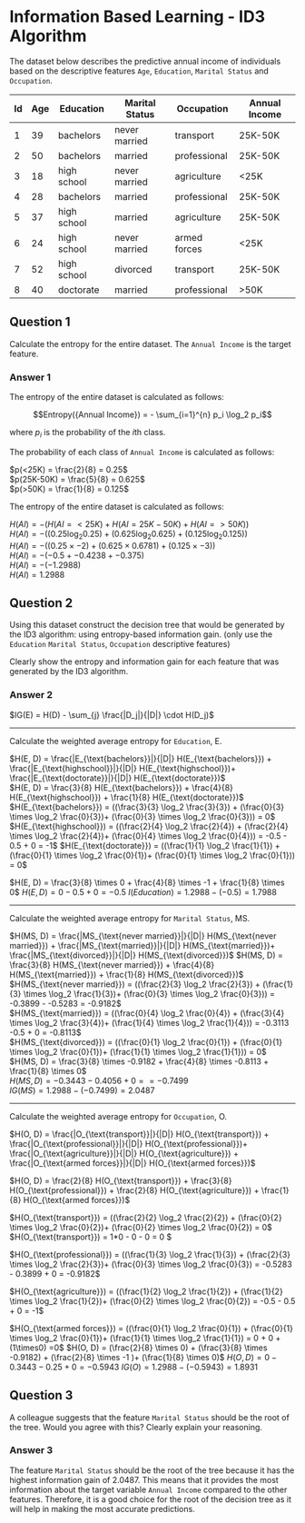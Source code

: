 
# Information Based Learning - ID3 Algorithm

The dataset below describes the predictive annual income of individuals based on the descriptive features `Age`, `Education`, `Marital Status` and `Occupation`.

| Id | Age | Education   | Marital Status | Occupation   | Annual Income |
|----|-----|-------------|----------------|--------------|---------------|
| 1  | 39  | bachelors   | never married  | transport    | 25K-50K       |
| 2  | 50  | bachelors   | married        | professional | 25K-50K       |
| 3  | 18  | high school | never married  | agriculture  | <25K          |
| 4  | 28  | bachelors   | married        | professional | 25K-50K       |
| 5  | 37  | high school | married        | agriculture  | 25K-50K       |
| 6  | 24  | high school | never married  | armed forces | <25K          |
| 7  | 52  | high school | divorced       | transport    | 25K-50K       |
| 8  | 40  | doctorate   | married        | professional | >50K          |

## Question 1

Calculate the entropy for the entire dataset. The `Annual Income` is the target feature.

### Answer 1

The entropy of the entire dataset is calculated as follows:

$$Entropy({Annual Income}) = - \sum_{i=1}^{n} p_i \log_2 p_i$$

where $p_i$ is the probability of the $i$th class.

The probability of each class of `Annual Income` is calculated as follows:

$p(<25K) = \frac{2}{8} = 0.25$  
$p(25K-50K) = \frac{5}{8} = 0.625$  
$p(>50K) = \frac{1}{8} = 0.125$  

The entropy of the entire dataset is calculated as follows:

$H(AI) = - (H(AI=<25K) + H(AI=25K-50K) + H(AI=>50K))$  
$H(AI) = - ((0.25 \log_2 0.25) + (0.625 \log_2 0.625) + (0.125 \log_2 0.125))$  
$H(AI) = - ((0.25 \times -2) + (0.625 \times 0.6781) + (0.125 \times -3))$  
$H(AI) = - (-0.5 + -0.4238 + -0.375)$  
$H(AI) = - (-1.2988)$  
$H(AI) = 1.2988$

## Question 2

Using this dataset construct the decision tree that would be generated by the ID3 algorithm: using entropy-based information gain. (only use the `Education` `Marital Status`, `Occupation` descriptive features)

Clearly show the entropy and information gain for each feature that was generated by the ID3 algorithm.

### Answer 2

$IG(E) = H(D) - \sum_{j} \frac{|D_j|}{|D|} \cdot H(D_j)$

---

Calculate the weighted average entropy for `Education`, E.

$H(E, D) = \frac{|E_{\text{bachelors}}|}{|D|} H(E_{\text{bachelors}}) + \frac{|E_{\text{highschool}}|}{|D|} H(E_{\text{highschool}})+ \frac{|E_{\text{doctorate}}|}{|D|} H(E_{\text{doctorate}})$  
$H(E, D) = \frac{3}{8} H(E_{\text{bachelors}}) + \frac{4}{8} H(E_{\text{highschool}}) + \frac{1}{8} H(E_{\text{doctorate}})$  
$H(E_{\text{bachelors}}) = ((\frac{3}{3} \log_2 \frac{3}{3}) + (\frac{0}{3} \times \log_2 \frac{0}{3})+ (\frac{0}{3} \times \log_2 \frac{0}{3})) = 0$
$H(E_{\text{highschool}}) = ((\frac{2}{4} \log_2 \frac{2}{4}) + (\frac{2}{4} \times \log_2 \frac{2}{4})+ (\frac{0}{4} \times \log_2 \frac{0}{4})) = -0.5 - 0.5 + 0 = -1$
$H(E_{\text{doctorate}}) = ((\frac{1}{1} \log_2 \frac{1}{1}) + (\frac{0}{1} \times \log_2 \frac{0}{1})+ (\frac{0}{1} \times \log_2 \frac{0}{1})) = 0$

$H(E, D) = \frac{3}{8} \times 0 + \frac{4}{8} \times -1 + \frac{1}{8} \times 0$
$H(E, D) = 0 - 0.5 + 0 = -0.5$
$I(Education) = 1.2988 - (-0.5) = 1.7988$

---

Calculate the weighted average entropy for `Marital Status`, MS.

$H(MS, D) = \frac{|MS_{\text{never married}}|}{|D|} H(MS_{\text{never married}}) + \frac{|MS_{\text{married}}|}{|D|} H(MS_{\text{married}})+ \frac{|MS_{\text{divorced}}|}{|D|} H(MS_{\text{divorced}})$
$H(MS, D) = \frac{3}{8} H(MS_{\text{never married}}) + \frac{4}{8} H(MS_{\text{married}}) + \frac{1}{8} H(MS_{\text{divorced}})$  
$H(MS_{\text{never married}}) = ((\frac{2}{3} \log_2 \frac{2}{3}) + (\frac{1}{3} \times \log_2 \frac{1}{3})+ (\frac{0}{3} \times \log_2 \frac{0}{3})) = -0.3899 - -0.5283 = -0.9182$  
$H(MS_{\text{married}}) = ((\frac{0}{4} \log_2 \frac{0}{4}) + (\frac{3}{4} \times \log_2 \frac{3}{4})+ (\frac{1}{4} \times \log_2 \frac{1}{4})) = -0.3113 -0.5 + 0 = -0.8113$  
$H(MS_{\text{divorced}}) = ((\frac{0}{1} \log_2 \frac{0}{1}) + (\frac{0}{1} \times \log_2 \frac{0}{1})+ (\frac{1}{1} \times \log_2 \frac{1}{1})) = 0$  
$H(MS, D) = \frac{3}{8} \times -0.9182 + \frac{4}{8} \times -0.8113 + \frac{1}{8} \times 0$  
$H(MS, D) = -0.3443 - 0.4056 + 0 =  = -0.7499$  
$IG(MS) = 1.2988 - (-0.7499) = 2.0487$

---

Calculate the weighted average entropy for `Occupation`, O.

$H(O, D) = \frac{|O_{\text{transport}}|}{|D|} H(O_{\text{transport}}) + \frac{|O_{\text{professional}}|}{|D|} H(O_{\text{professional}})+ \frac{|O_{\text{agriculture}}|}{|D|} H(O_{\text{agriculture}}) + \frac{|O_{\text{armed forces}}|}{|D|} H(O_{\text{armed forces}})$  

$H(O, D) = \frac{2}{8} H(O_{\text{transport}}) + \frac{3}{8} H(O_{\text{professional}}) + \frac{2}{8} H(O_{\text{agriculture}}) + \frac{1}{8} H(O_{\text{armed forces}})$  

$H(O_{\text{transport}}) = ((\frac{2}{2} \log_2 \frac{2}{2}) + (\frac{0}{2} \times \log_2 \frac{0}{2})+ (\frac{0}{2} \times \log_2 \frac{0}{2}) = 0$  
$H(O_{\text{transport}}) = 1*0 - 0 - 0 = 0  $

$H(O_{\text{professional}}) = ((\frac{1}{3} \log_2 \frac{1}{3}) + (\frac{2}{3} \times \log_2 \frac{2}{3})+ (\frac{0}{3} \times \log_2 \frac{0}{3}) = -0.5283 - 0.3899 + 0 = -0.9182$

$H(O_{\text{agriculture}}) = ((\frac{1}{2} \log_2 \frac{1}{2}) + (\frac{1}{2} \times \log_2 \frac{1}{2})+ (\frac{0}{2} \times \log_2 \frac{0}{2}) = -0.5 - 0.5 + 0 = -1$

$H(O_{\text{armed forces}}) = ((\frac{0}{1} \log_2 \frac{0}{1}) + (\frac{0}{1} \times \log_2 \frac{0}{1})+ (\frac{1}{1} \times \log_2 \frac{1}{1}) = 0 + 0 + (1\times0) =0$
$H(O, D) = (\frac{2}{8} \times 0) + (\frac{3}{8} \times -0.9182) + (\frac{2}{8} \times -1 )+ (\frac{1}{8} \times 0)$
$H(O, D) = 0 - 0.3443 - 0.25 + 0 = -0.5943$
$IG(O) = 1.2988 - (-0.5943) = 1.8931$

## Question 3

A colleague suggests that the feature `Marital Status` should be the root of the tree. Would you agree with this? Clearly explain your reasoning.

### Answer 3

The feature `Marital Status` should be the root of the tree because it has the highest information gain of 2.0487. This means that it provides the most information about the target variable `Annual Income` compared to the other features. Therefore, it is a good choice for the root of the decision tree as it will help in making the most accurate predictions.

